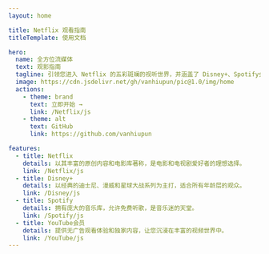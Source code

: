 ```yaml
---
layout: home

title: Netflix 观看指南
titleTemplate: 使用文档

hero:
  name: 全方位流媒体
  text: 观影指南
  tagline: 引领您进入 Netflix 的五彩斑斓的视听世界，并涵盖了 Disney+、Spotify会员 和 YouTube会员 的精彩领域
  image: https://cdn.jsdelivr.net/gh/vanhiupun/pic@1.0/img/home
  actions:
    - theme: brand
      text: 立即开始 →
      link: /Netflix/js
    - theme: alt
      text: GitHub
      link: https://github.com/vanhiupun

features:
  - title: Netflix
    details: 以其丰富的原创内容和电影库著称，是电影和电视剧爱好者的理想选择。
    link: /Netflix/js
  - title: Disney+
    details: 以经典的迪士尼、漫威和星球大战系列为主打，适合所有年龄层的观众。
    link: /Disney/js
  - title: Spotify
    details: 拥有庞大的音乐库，允许免费听歌，是音乐迷的天堂。
    link: /Spotify/js
  - title: YouTube会员
    details: 提供无广告观看体验和独家内容，让您沉浸在丰富的视频世界中。
    link: /YouTube/js
---
```


<style>
:root {
  --vp-home-hero-name-color: transparent;
  --vp-home-hero-name-background: -webkit-linear-gradient(180deg,#ff0099 20%,#5433ff,#24c6dc);
}
</style>
